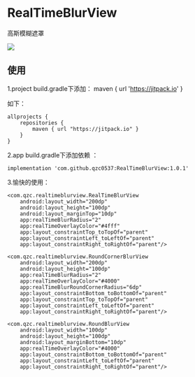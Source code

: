# RealTimeBlurView
高斯模糊遮罩

[![](https://jitpack.io/v/qzc0537/RealTimeBlurView.svg)](https://jitpack.io/#qzc0537/RealTimeBlurView)


使用
--
1.project build.gradle下添加：
maven { url 'https://jitpack.io' }

如下：

```
allprojects {
    repositories {
        maven { url "https://jitpack.io" }
    }
}
```

2.app build.gradle下添加依赖 ：

```
implementation 'com.github.qzc0537:RealTimeBlurView:1.0.1'
```

3.愉快的使用：
```
<com.qzc.realtimeblurview.RealTimeBlurView
    android:layout_width="200dp"
    android:layout_height="100dp"
    android:layout_marginTop="10dp"
    app:realTimeBlurRadius="2"
    app:realTimeOverlayColor="#4fff"
    app:layout_constraintTop_toTopOf="parent"
    app:layout_constraintLeft_toLeftOf="parent"
    app:layout_constraintRight_toRightOf="parent"/>

<com.qzc.realtimeblurview.RoundCornerBlurView
    android:layout_width="200dp"
    android:layout_height="100dp"
    app:realTimeBlurRadius="2"
    app:realTimeOverlayColor="#4000"
    app:realTimeBlurRoundCornerRadius="6dp"
    app:layout_constraintBottom_toBottomOf="parent"
    app:layout_constraintTop_toTopOf="parent"
    app:layout_constraintLeft_toLeftOf="parent"
    app:layout_constraintRight_toRightOf="parent"/>

<com.qzc.realtimeblurview.RoundBlurView
    android:layout_width="100dp"
    android:layout_height="100dp"
    android:layout_marginBottom="10dp"
    app:realTimeOverlayColor="#4000"
    app:layout_constraintBottom_toBottomOf="parent"
    app:layout_constraintLeft_toLeftOf="parent"
    app:layout_constraintRight_toRightOf="parent"/>
